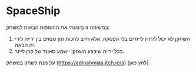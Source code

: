 # SpaceShip
במשימה זו ביצעתי את ההוספות הבאות למשחק:
1.  השחקן לא יכול לירות לייזרים בלי הפסקה, אלא חייב לחכות זמן מסוים בין ירייה 
לירי יה הבאה.
2. בכל ירייה שיבצע השחקן יישמע סאונד של קרן לייזר.

על מנת לשחק במשחק (https://adinahmias.itch.io/s) [לחץ כאן]
